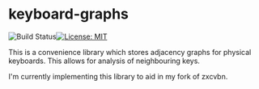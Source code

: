 # keyboard-graphs
![Build Status](https://travis-ci.org/xd009642/keygraph-rs.svg?branch=master)[![License: MIT](https://img.shields.io/badge/License-MIT-yellow.svg)](https://opensource.org/licenses/MIT)

This is a convenience library which stores adjacency graphs for physical keyboards. This allows for analysis of neighbouring keys.

I'm currently implementing this library to aid in my fork of zxcvbn.
